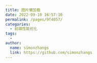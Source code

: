 ```yaml
---
title: 图片懒加载
date: 2022-09-10 16:57:10
permalink: /pages/9f4057/
categories:
  - 前端性能优化
tags:
  - 
author: 
  name: simonzhangs
  link: https://github.com/simonzhangs
---
```

